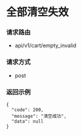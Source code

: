 # 全部清空失效

### 请求路由

* api/v1/cart/empty_invalid

### 请求方式

* post

### 返回示例

```
{
  "code": 200,
  "message": "清空成功",
  "data": null
}
```
